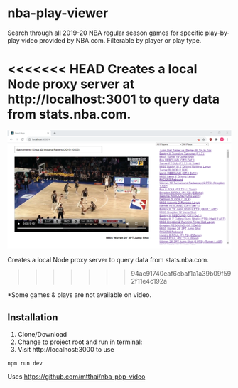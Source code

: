 # nba-play-viewer

Search through all 2019-20 NBA regular season games for specific play-by-play video provided by NBA.com. Filterable by player or play type. 

<<<<<<< HEAD
Creates a local Node proxy server at http://localhost:3001 to query data from stats.nba.com.
=======
![screen](https://github.com/mtthai/nba-pbp-video-browser/blob/master/screen.png)

Creates a local Node proxy server to query data from stats.nba.com.
>>>>>>> 94ac91740eaf6cbaf1a1a39b09f592f11e4c192a

*Some games & plays are not available on video.

## Installation

1. Clone/Download
2. Change to project root and run in terminal:
3. Visit http://localhost:3000 to use
```
npm run dev
```

Uses https://github.com/mtthai/nba-pbp-video
